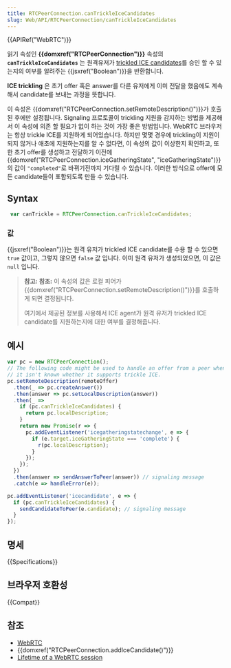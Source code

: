 ```yaml
---
title: RTCPeerConnection.canTrickleIceCandidates
slug: Web/API/RTCPeerConnection/canTrickleIceCandidates
---
```


{{APIRef("WebRTC")}}

읽기 속성인 **{{domxref("RTCPeerConnection")}}** 속성의 **`canTrickleIceCandidates`** 는 원격유저가 [trickled ICE candidates](https://tools.ietf.org/html/draft-ietf-mmusic-trickle-ice)를 승인 할 수 있는지의 여부를 알려주는 {{jsxref("Boolean")}}을 반환합니다.

**ICE trickling** 은 초기 offer 혹은 answer를 다른 유저에게 이미 전달을 했음에도 계속해서 candidate를 보내는 과정을 뜻합니다.

이 속성은 {{domxref("RTCPeerConnection.setRemoteDescription()")}}가 호출된 후에만 설정됩니다. Signaling 프로토콜이 trickling 지원을 감지하는 방법을 제공해서 이 속성에 의존 할 필요가 없이 하는 것이 가장 좋은 방법입니다. WebRTC 브라우저는 항상 trickle ICE를 지원하게 되어있습니다. 하지만 몇몇 경우에 trickling이 지원이 되지 않거나 애초에 지원하는지를 알 수 없다면, 이 속성의 값이 이상한지 확인하고, 또한 초기 offer를 생성하고 전달하기 이전에 {{domxref("RTCPeerConnection.iceGatheringState", "iceGatheringState")}}의 값이 `"completed"`로 바뀌기전까지 기다릴 수 있습니다. 이러한 방식으로 offer에 모든 candidate들이 포함되도록 만들 수 있습니다.

## Syntax

```js
 var canTrickle = RTCPeerConnection.canTrickleIceCandidates;
```

### 값

{{jsxref("Boolean")}}는 원격 유저가 trickled ICE candidate를 수용 할 수 있으면 `true` 값이고, 그렇지 않으면 `false` 값 입니다. 이미 원격 유저가 생성되었으면, 이 값은 `null` 입니다.

> **참고:** **참조:** 이 속성의 값은 로컬 피어가 {{domxref("RTCPeerConnection.setRemoteDescription()")}}를 호출하게 되면 결정됩니다.
>
> 여기에서 제공된 정보를 사용해서 ICE agent가 원격 유저가 trickled ICE candidate를 지원하는지에 대한 여부를 결정해줍니다.

## 예시

```js
var pc = new RTCPeerConnection();
// The following code might be used to handle an offer from a peer when
// it isn't known whether it supports trickle ICE.
pc.setRemoteDescription(remoteOffer)
  .then(_ => pc.createAnswer())
  .then(answer => pc.setLocalDescription(answer))
  .then(_ =>
    if (pc.canTrickleIceCandidates) {
      return pc.localDescription;
    }
    return new Promise(r => {
      pc.addEventListener('icegatheringstatechange', e => {
        if (e.target.iceGatheringState === 'complete') {
          r(pc.localDescription);
        }
      });
    });
  })
  .then(answer => sendAnswerToPeer(answer)) // signaling message
  .catch(e => handleError(e));

pc.addEventListener('icecandidate', e => {
  if (pc.canTrickleIceCandidates) {
    sendCandidateToPeer(e.candidate); // signaling message
  }
});
```

## 명세

{{Specifications}}

## 브라우저 호환성

{{Compat}}

## 참조

- [WebRTC](/ko/docs/Web/Guide/API/WebRTC)
- {{domxref("RTCPeerConnection.addIceCandidate()")}}
- [Lifetime of a WebRTC session](/ko/docs/Web/API/WebRTC_API/Session_lifetime)
